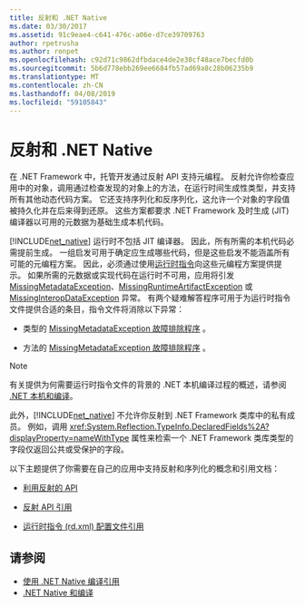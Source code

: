 ```yaml
---
title: 反射和 .NET Native
ms.date: 03/30/2017
ms.assetid: 91c9eae4-c641-476c-a06e-d7ce39709763
author: rpetrusha
ms.author: ronpet
ms.openlocfilehash: c92d71c9862dfbdace4de2e30cf48ace7becfd0b
ms.sourcegitcommit: 5b6d778ebb269ee6684fb57ad69a8c28b06235b9
ms.translationtype: MT
ms.contentlocale: zh-CN
ms.lasthandoff: 04/08/2019
ms.locfileid: "59105843"
---
```

# <a name="reflection-and-net-native"></a>反射和 .NET Native
在 .NET Framework 中，托管开发通过反射 API 支持元编程。 反射允许你检查应用中的对象，调用通过检查发现的对象上的方法，在运行时间生成性类型，并支持所有其他动态代码方案。 它还支持序列化和反序列化，这允许一个对象的字段值被持久化并在后来得到还原。 这些方案都要求 .NET Framework 及时生成 (JIT) 编译器以可用的元数据为基础生成本机代码。  
  
 [!INCLUDE[net_native](../../../includes/net-native-md.md)] 运行时不包括 JIT 编译器。 因此，所有所需的本机代码必需提前生成。 一组启发可用于确定应生成哪些代码，但是这些启发不能涵盖所有可能的元编程方案。  因此，必须通过使用[运行时指令](../../../docs/framework/net-native/runtime-directives-rd-xml-configuration-file-reference.md)向这些元编程方案提供提示。 如果所需的元数据或实现代码在运行时不可用，应用将引发 [MissingMetadataException](../../../docs/framework/net-native/missingmetadataexception-class-net-native.md)、[MissingRuntimeArtifactException](../../../docs/framework/net-native/missingruntimeartifactexception-class-net-native.md) 或 [MissingInteropDataException](../../../docs/framework/net-native/missinginteropdataexception-class-net-native.md) 异常。 有两个疑难解答程序可用于为运行时指令文件提供合适的条目，指令文件将消除以下异常：  
  
-   类型的 [MissingMetadataException 故障排除程序](https://dotnet.github.io/native/troubleshooter/type.html) 。  
  
-   方法的 [MissingMetadataException 故障排除程序](https://dotnet.github.io/native/troubleshooter/method.html) 。  
  
> [!NOTE]
>  有关提供为何需要运行时指令文件的背景的 .NET 本机编译过程的概述，请参阅 [.NET 本机和编译](../../../docs/framework/net-native/net-native-and-compilation.md)。  
  
 此外，[!INCLUDE[net_native](../../../includes/net-native-md.md)] 不允许你反射到 .NET Framework 类库中的私有成员。 例如，调用 <xref:System.Reflection.TypeInfo.DeclaredFields%2A?displayProperty=nameWithType> 属性来检索一个 .NET Framework 类库类型的字段仅返回公共或受保护的字段。  
  
 以下主题提供了你需要在自己的应用中支持反射和序列化的概念和引用文档：  
  
-   [利用反射的 API](../../../docs/framework/net-native/apis-that-rely-on-reflection.md)  
  
-   [反射 API 引用](../../../docs/framework/net-native/net-native-reflection-api-reference.md)  
  
-   [运行时指令 (rd.xml) 配置文件引用](../../../docs/framework/net-native/runtime-directives-rd-xml-configuration-file-reference.md)  
  
## <a name="see-also"></a>请参阅

- [使用 .NET Native 编译引用](../../../docs/framework/net-native/index.md)
- [.NET Native 和编译](../../../docs/framework/net-native/net-native-and-compilation.md)
